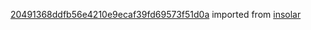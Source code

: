 [20491368ddfb56e4210e9ecaf39fd69573f51d0a](https://github.com/insolar/insolar/commit/20491368ddfb56e4210e9ecaf39fd69573f51d0a) imported from [insolar](https://github.com/insolar/insolar)
